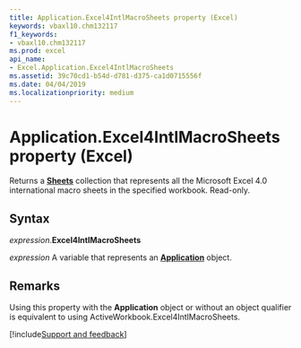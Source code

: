 ```yaml
---
title: Application.Excel4IntlMacroSheets property (Excel)
keywords: vbaxl10.chm132117
f1_keywords:
- vbaxl10.chm132117
ms.prod: excel
api_name:
- Excel.Application.Excel4IntlMacroSheets
ms.assetid: 39c70cd1-b54d-d781-d375-ca1d0715556f
ms.date: 04/04/2019
ms.localizationpriority: medium
---
```



# Application.Excel4IntlMacroSheets property (Excel)

Returns a **[Sheets](Excel.Sheets.md)** collection that represents all the Microsoft Excel 4.0 international macro sheets in the specified workbook. Read-only.


## Syntax

_expression_.**Excel4IntlMacroSheets**

_expression_ A variable that represents an **[Application](Excel.Application(object).md)** object.


## Remarks

Using this property with the **Application** object or without an object qualifier is equivalent to using ActiveWorkbook.Excel4IntlMacroSheets.



[!include[Support and feedback](~/includes/feedback-boilerplate.md)]